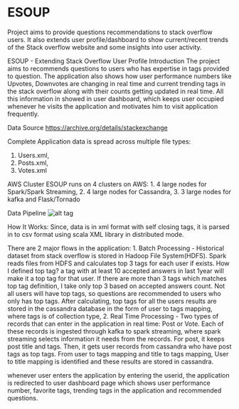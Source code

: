 # ESOUP
Project aims to provide questions recommendations to stack overflow users. It also extends user profile/dashboard to show
current/recent trends of the Stack overflow website and some insights into user activity.


ESOUP - Extending Stack Overflow User Profile
Introduction
The project aims to recommends questions to users who has expertise in tags provided to question. The application also shows
how user performance numbers like Upvotes, Downvotes are changing in real time and current trending tags in the stack overflow 
along with their counts getting updated in real time. All this information in showed in user dashboard, which keeps user
occupied whenever he visits the application and motivates him to visit application frequently.

Data Source
https://archive.org/details/stackexchange

Complete Application data is spread across multiple file types:
1. Users.xml,
2. Posts.xml,
3. Votes.xml

AWS Cluster
ESOUP runs on 4 clusters on AWS:
	1. 4 large nodes for Spark/Spark Streaming,
	2. 4 large nodes for Cassandra,
	3. 3 large nodes for kafka and Flask/Tornado

Data Pipeline
![alt tag](https://github.com/pramodgudipati/ESOUP/tree/master/images/pipeline.png)

How It Works:
Since, data is in xml format with self closing tags, it is parsed in to csv format using scala XML library in distributed mode.

There are 2 major flows in the application:
    1. Batch Processing - Historical dataset from stack overflow is stored in Hadoop File System(HDFS). Spark reads files from
    HDFS and calculates top 3 tags for each user if exists. How I defined top tag? a tag with at least 10 accepted answers in 
    last 1year will make it a top tag for that user. If there are more than 3 tags which matches top tag definition, I take only
    top 3 based on accepted answers count. Not all users will have top tags, so questions are recommended to users who only has 
    top tags.  After calculating, top tags for all the users results are stored in the cassandra database in the form of user to
    tags mapping, where tags is of collection type,
    2. Real Time Processing - Two types of records that can enter in the application in real time: Post or Vote. Each of these
    records is ingested through kafka to spark streaming, where spark streaming selects information it needs from the records. 
    For post, it keeps post title and tags. Then, it gets user records from cassandra who have post tags as top tags. From user 
    to tags mapping and title to tags mapping, User to title mapping is identified and these results are stored in cassandra.
    
whenever user enters the application by entering the userid, the application is redirected to user dashboard page which shows
user performance number, favorite tags, trending tags in the application and recommended questions.
